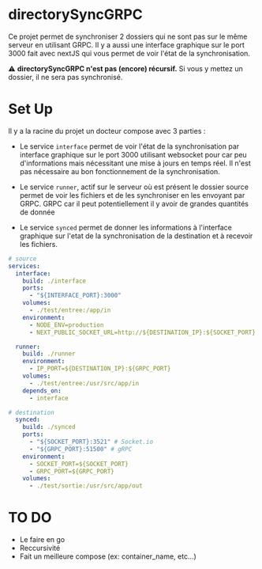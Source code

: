 # directorySyncGRPC

Ce projet permet de synchroniser 2 dossiers qui ne sont pas sur le même serveur en utilisant GRPC.
Il y a aussi une interface graphique sur le port 3000 fait avec nextJS qui vous permet de voir l'état de la synchronisation.

⚠ __directorySyncGRPC n'est pas (encore) récursif.__ Si vous y mettez un dossier, il ne sera pas synchronisé.

# Set Up

Il y a la racine du projet un docteur compose avec 3 parties :

- Le service ``interface`` permet de voir l'état de la synchronisation par interface graphique sur le port 3000 utilisant websocket pour car peu d'informations mais nécessitant une mise à jours en temps réel. Il n'est pas nécessaire au bon fonctionnement de la synchronisation.

- Le service ``runner``, actif sur le serveur où est présent le dossier source permet de voir les fichiers et de les synchroniser en les envoyant par GRPC. GRPC car il peut potentiellement il y avoir de grandes quantités de donnée

- Le service ``synced`` permet de donner les informations à l'interface graphique sur l'etat de la synchronisation de la destination et à recevoir les fichiers.

```yml
# source
services:
  interface:
    build: ./interface
    ports:
      - "${INTERFACE_PORT}:3000"
    volumes:
      - ./test/entree:/app/in
    environment:
      - NODE_ENV=production
      - NEXT_PUBLIC_SOCKET_URL=http://${DESTINATION_IP}:${SOCKET_PORT}

  runner:
    build: ./runner
    environment:
      - IP_PORT=${DESTINATION_IP}:${GRPC_PORT}
    volumes:
      - ./test/entree:/usr/src/app/in
    depends_on:
      - interface

# destination
  synced:
    build: ./synced
    ports:
      - "${SOCKET_PORT}:3521" # Socket.io
      - "${GRPC_PORT}:51500" # gRPC
    environment:
      - SOCKET_PORT=${SOCKET_PORT}
      - GRPC_PORT=${GRPC_PORT}
    volumes:
      - ./test/sortie:/usr/src/app/out
```

# TO DO
- Le faire en go
- Reccursivité
- Fait un meilleure compose (ex: container_name, etc...)
